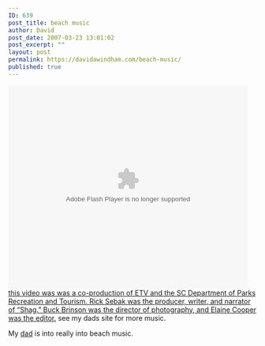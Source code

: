 ```yaml
---
ID: 639
post_title: beach music
author: David
post_date: 2007-03-23 13:01:02
post_excerpt: ""
layout: post
permalink: https://davidawindham.com/beach-music/
published: true
---
```

<embed src='http://www.davidawindham.com/video/beachmusic.swf' bgcolor='#FFFFFF' width='486' height='412' type='application/x-shockwave-flash' swLiveConnect='true' pluginspage='http://www.macromedia.com/shockwave/download/index.cgi?P1_Prod_Version=ShockwaveFlash'></embed>
<a href="http://www.myetv.org/television/productions/etv_classics/previous_shows.cfm">this video was was a co-production of ETV and the SC Department of Parks Recreation and Tourism. Rick Sebak was the producer, writer, and narrator of “Shag.” Buck Brinson was the director of photography, and Elaine Cooper was the editor.</a>
see my dads site for more music. 

My <a href="http://leowindham.com">dad</a> is into really into beach music. 